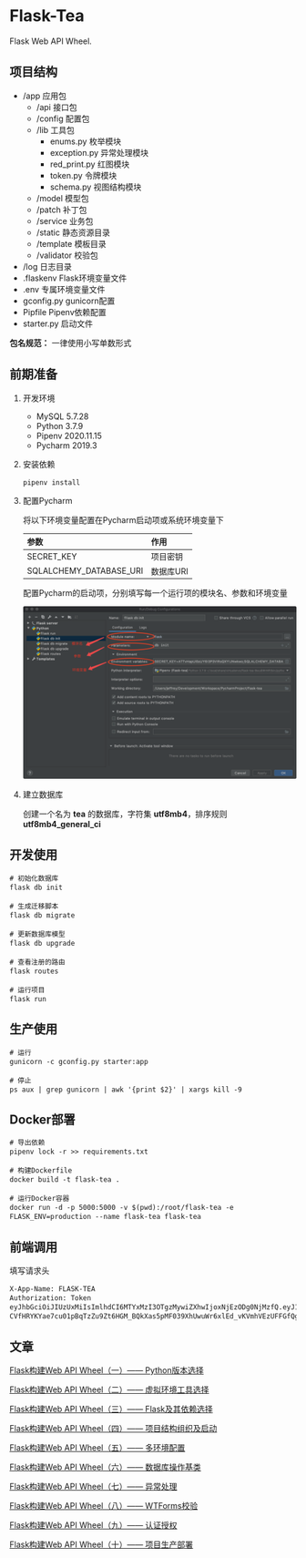 # Flask-Tea
Flask Web API Wheel.

## 项目结构
- /app 应用包
  - /api 接口包
  - /config 配置包
  - /lib 工具包
    - enums.py 枚举模块
    - exception.py 异常处理模块
    - red_print.py 红图模块
    - token.py 令牌模块
    - schema.py 视图结构模块
  - /model 模型包
  - /patch 补丁包
  - /service 业务包
  - /static 静态资源目录
  - /template 模板目录
  - /validator 校验包
- /log 日志目录
- .flaskenv Flask环境变量文件
- .env 专属环境变量文件
- gconfig.py gunicorn配置
- Pipfile Pipenv依赖配置
- starter.py 启动文件

**包名规范：** 一律使用小写单数形式

## 前期准备

1. 开发环境
    - MySQL 5.7.28
    - Python 3.7.9
    - Pipenv 2020.11.15
    - Pycharm 2019.3

2. 安装依赖

    ```shell script
    pipenv install
    ```

3. 配置Pycharm

    将以下环境变量配置在Pycharm启动项或系统环境变量下

    |参数|作用|
    |---|---|
    |SECRET_KEY|项目密钥|
    |SQLALCHEMY_DATABASE_URI|数据库URI|
    
    配置Pycharm的启动项，分别填写每一个运行项的模块名、参数和环境变量
    
    <div>
        <img alt="pycharm" src="media/image/pycharm.png" width="520px" />
    </div>

    
4. 建立数据库

    创建一个名为 **tea** 的数据库，字符集 **utf8mb4**，排序规则 **utf8mb4_general_ci**

## 开发使用
```shell script
# 初始化数据库
flask db init

# 生成迁移脚本
flask db migrate

# 更新数据库模型
flask db upgrade

# 查看注册的路由
flask routes

# 运行项目
flask run
```

## 生产使用
```shell script
# 运行
gunicorn -c gconfig.py starter:app

# 停止
ps aux | grep gunicorn | awk '{print $2}' | xargs kill -9
```

## Docker部署
```shell script
# 导出依赖
pipenv lock -r >> requirements.txt

# 构建Dockerfile
docker build -t flask-tea .

# 运行Docker容器
docker run -d -p 5000:5000 -v $(pwd):/root/flask-tea -e FLASK_ENV=production --name flask-tea flask-tea
```

## 前端调用
填写请求头
```shell script
X-App-Name: FLASK-TEA
Authorization: Token eyJhbGciOiJIUzUxMiIsImlhdCI6MTYxMzI3OTgzMywiZXhwIjoxNjEzODg0NjMzfQ.eyJ1c2VyX2lkIjoiNzZkMGUzMWQwOGJmNDFkZGEyYzRmYTc1Nzg4NjVlZGMifQ.Fls-CVfHRYKYae7cu01pBqTzZu9Zt6HGM_BQkXas5pMF039XhUwuWr6xlEd_vKVmhVEzUFFGfQgJ4tUnXCQ5Zw
```

## 文章
[Flask构建Web API Wheel（一）—— Python版本选择](https://www.yejiefeng.com/articles/2021/01/27/1611747209253.html)

[Flask构建Web API Wheel（二）—— 虚拟环境工具选择](https://www.yejiefeng.com/articles/2021/01/29/1611924269587.html)

[Flask构建Web API Wheel（三）—— Flask及其依赖选择](https://www.yejiefeng.com/articles/2021/01/31/1612090572278.html)

[Flask构建Web API Wheel（四）—— 项目结构组织及启动](https://www.yejiefeng.com/articles/2021/02/02/1612278302145.html)

[Flask构建Web API Wheel（五）—— 多环境配置](https://www.yejiefeng.com/articles/2021/02/03/1612366632442.html)

[Flask构建Web API Wheel（六）—— 数据库操作基类](https://www.yejiefeng.com/articles/2021/02/16/1613448163988.html)

[Flask构建Web API Wheel（七）—— 异常处理](https://www.yejiefeng.com/articles/2021/02/16/1613450751289.html)

[Flask构建Web API Wheel（八）—— WTForms校验](https://www.yejiefeng.com/articles/2021/02/16/1613455540067.html)

[Flask构建Web API Wheel（九）—— 认证授权](https://www.yejiefeng.com/articles/2021/02/16/1613459929904.html)

[Flask构建Web API Wheel（十）—— 项目生产部署](https://www.yejiefeng.com/articles/2021/02/20/1613834443684.html)
